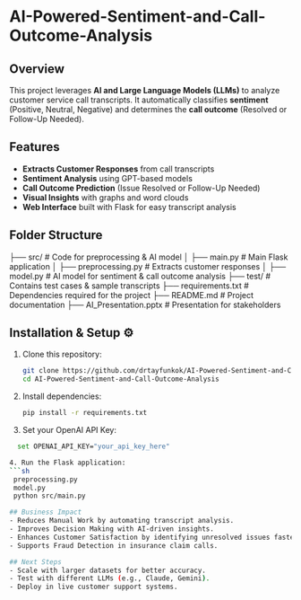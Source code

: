 # AI-Powered-Sentiment-and-Call-Outcome-Analysis

## Overview
This project leverages **AI and Large Language Models (LLMs)** to analyze customer service call transcripts. It automatically classifies **sentiment** (Positive, Neutral, Negative) and determines the **call outcome** (Resolved or Follow-Up Needed). 


## Features 
- **Extracts Customer Responses** from call transcripts
- **Sentiment Analysis** using GPT-based models
- **Call Outcome Prediction** (Issue Resolved or Follow-Up Needed)
- **Visual Insights** with graphs and word clouds
- **Web Interface** built with Flask for easy transcript analysis


## Folder Structure 

├── src/ # Code for preprocessing & AI model │ ├── main.py # Main Flask application │ ├── preprocessing.py # Extracts customer responses │ ├── model.py # AI model for sentiment & call outcome analysis ├── test/ # Contains test cases & sample transcripts ├── requirements.txt # Dependencies required for the project ├── README.md # Project documentation ├── AI_Presentation.pptx # Presentation for stakeholders



## Installation & Setup ⚙️
1. Clone this repository:
   ```sh
   git clone https://github.com/drtayfunkok/AI-Powered-Sentiment-and-Call-Outcome-Analysis.git
   cd AI-Powered-Sentiment-and-Call-Outcome-Analysis
   
 2. Install dependencies:
    ```sh
    pip install -r requirements.txt
    
  3. Set your OpenAI API Key:
   ```sh
     set OPENAI_API_KEY="your_api_key_here"

  4. Run the Flask application:
   ```sh
    preprocessing.py
    model.py
    python src/main.py

## Business Impact 
- Reduces Manual Work by automating transcript analysis.
- Improves Decision Making with AI-driven insights.
- Enhances Customer Satisfaction by identifying unresolved issues faster.
- Supports Fraud Detection in insurance claim calls.

## Next Steps
- Scale with larger datasets for better accuracy.
- Test with different LLMs (e.g., Claude, Gemini).
- Deploy in live customer support systems.


